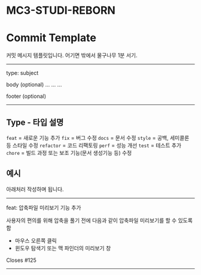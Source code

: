 # MC3-STUDI-REBORN

# Commit Template

커밋 메시지 템플릿입니다. 어기면 밖에서 물구나무 1분 서기.

---

type: subject

body (optional)
...
...
...

footer (optional)

---

## Type - 타입	설명

`feat` =	새로운 기능 추가
`fix` =	버그 수정
`docs` =	문서 수정
`style` =	공백, 세미콜론 등 스타일 수정
`refactor` =	코드 리팩토링
`perf` =	성능 개선
`test` =	테스트 추가
`chore` =	빌드 과정 또는 보조 기능(문서 생성기능 등) 수정

## 예시

아래처러 작성하며 됩니다.

---

feat: 압축파일 미리보기 기능 추가

사용자의 편의를 위해 압축을 풀기 전에
다음과 같이 압축파일 미리보기를 할 수 있도록 함
 - 마우스 오른쪽 클릭
 - 윈도우 탐색기 또는 맥 파인더의 미리보기 창

Closes #125

---
